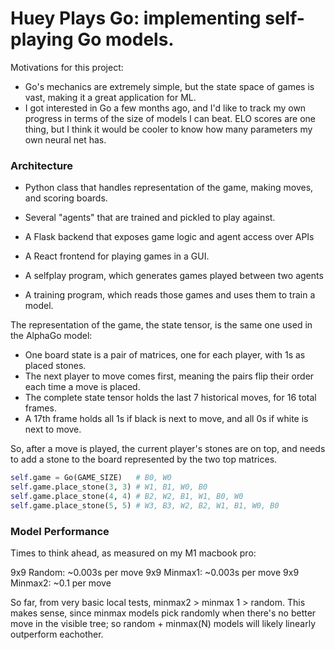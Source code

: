 # Huey Plays Go: implementing self-playing Go models. 

Motivations for this project: 
- Go's mechanics are extremely simple, but the state space of games is vast, making it a great application for ML.
- I got interested in Go a few months ago, and I'd like to track my own progress in terms of the size of models I can beat. ELO scores are one thing, but I think it would be cooler to know how many parameters my own neural net has. 


### Architecture

- Python class that handles representation of the game, making moves, and scoring boards. 
- Several "agents" that are trained and pickled to play against. 
- A Flask backend that exposes game logic and agent access over APIs
- A React frontend for playing games in a GUI. 

- A selfplay program, which generates games played between two agents
- A training program, which reads those games and uses them to train a model. 

The representation of the game, the state tensor, is the same one used in the AlphaGo model:

- One board state is a pair of matrices, one for each player, with 1s as placed stones.
- The next player to move comes first, meaning the pairs flip their order each time a move is placed. 
- The complete state tensor holds the last 7 historical moves, for 16 total frames. 
- A 17th frame holds all 1s if black is next to move, and all 0s if white is next to move. 

So, after a move is played, the current player's stones are on top, and needs to add a stone to the board represented by the two top matrices. 

```python
self.game = Go(GAME_SIZE)   # B0, W0
self.game.place_stone(3, 3) # W1, B1, W0, B0
self.game.place_stone(4, 4) # B2, W2, B1, W1, B0, W0
self.game.place_stone(5, 5) # W3, B3, W2, B2, W1, B1, W0, B0
```

### Model Performance
Times to think ahead, as measured on my M1 macbook pro: 

9x9 Random:     ~0.003s per move
9x9 Minmax1:    ~0.003s per move
9x9 Minmax2:    ~0.1 per move

So far, from very basic local tests, minmax2 > minmax 1 > random. This makes sense, since minmax models pick randomly when there's no better move in the visible tree; so random + minmax(N) models will likely linearly outperform eachother. 